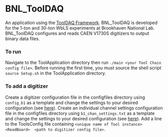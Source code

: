 # BNL_ToolDAQ

 An application using the [ToolDAQ Framework](https://docs.google.com/document/d/18rgYMOAGt3XiW9i0qN9kfUK1ssbQgLV1gQgG3hyVUoA/edit).
 BNL_ToolDAQ is developed for the 1-ton and 30-ton WbLS experiments at Brookhaven National Lab. BNL_ToolDAQ configures and reads CAEN V1730S digitizers to output
 binary data files.
 
 ### To run
 Navigate to the ToolApplication directory then run `./main <your Tool Chain config file>`. Before running the first time, you must source the shell script 
 `source Setup.sh` in the ToolApplication directory.
 
 ### To add a digitizer
 Create a digitizer configuration file in the configfiles directory using `config_b1` as a template and change the settings to your desired configuration (see [here](docs/digitizer_config_files.md)). Create an individual channel settings configuration file in the configfiles directory using `b1_chan_settings.txt` as a template and change the 
 settings to your desired configuration (see [here](docs/channel_settings_config_files.md)). Add a line to the ToolsConfig file containing `<unique name of Tool instance> <ReadBoard> 
 <path to digitizer config file>`. 

